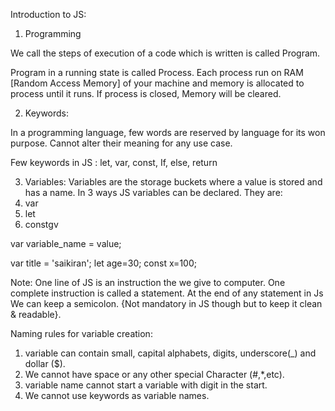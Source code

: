 Introduction to JS:

1) Programming

We call the steps of execution of a code which is written is called Program.

Program in a running state is called Process.
Each process run on RAM [Random Access Memory] of your machine and memory is allocated to process until it runs. If process is closed, Memory will be cleared.

2) Keywords:

In a  programming language, few words are reserved by language for its won purpose. Cannot alter their meaning for any use case.

Few keywords in JS : let, var, const, If, else, return

3) Variables:
Variables are the storage buckets where a value is stored and has a name.
In 3 ways JS variables can be declared.
They are:
1) var
2) let
3) constgv

var variable_name = value;

var title = 'saikiran';
let age=30;
const x=100;

Note: One line of JS is an instruction the we give to computer. One complete instruction is called a statement. At the end of any statement in Js We can keep a semicolon. {Not mandatory in JS though but to keep it clean & readable}.

Naming rules for variable creation:
1) variable can contain small, capital alphabets, digits, underscore(_) and dollar ($).
2) We cannot have space or any other special Character (#,*,etc).
3) variable name cannot start a variable with digit in the start.
4) We cannot use keywords as variable names.

 